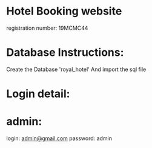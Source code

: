 # Hotel Booking website
registration number: 19MCMC44

# Database Instructions:
 Create the Database 'royal_hotel' 
 And import the sql file

# Login detail:
# admin:
login: admin@gmail.com
password: admin
